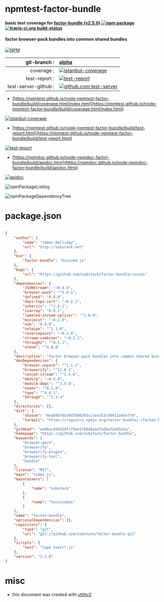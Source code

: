 # npmtest-factor-bundle

#### basic test coverage for  [factor-bundle (v2.5.0)](https://github.com/substack/factor-bundle)  [![npm package](https://img.shields.io/npm/v/npmtest-factor-bundle.svg?style=flat-square)](https://www.npmjs.org/package/npmtest-factor-bundle) [![travis-ci.org build-status](https://api.travis-ci.org/npmtest/node-npmtest-factor-bundle.svg)](https://travis-ci.org/npmtest/node-npmtest-factor-bundle)

#### factor browser-pack bundles into common shared bundles

[![NPM](https://nodei.co/npm/factor-bundle.png?downloads=true&downloadRank=true&stars=true)](https://www.npmjs.com/package/factor-bundle)

| git-branch : | [alpha](https://github.com/npmtest/node-npmtest-factor-bundle/tree/alpha)|
|--:|:--|
| coverage : | [![istanbul-coverage](https://npmtest.github.io/node-npmtest-factor-bundle/build/coverage.badge.svg)](https://npmtest.github.io/node-npmtest-factor-bundle/build/coverage.html/index.html)|
| test-report : | [![test-report](https://npmtest.github.io/node-npmtest-factor-bundle/build/test-report.badge.svg)](https://npmtest.github.io/node-npmtest-factor-bundle/build/test-report.html)|
| test-server-github : | [![github.com test-server](https://npmtest.github.io/node-npmtest-factor-bundle/GitHub-Mark-32px.png)](https://npmtest.github.io/node-npmtest-factor-bundle/build/app/index.html) | | build-artifacts : | [![build-artifacts](https://npmtest.github.io/node-npmtest-factor-bundle/glyphicons_144_folder_open.png)](https://github.com/npmtest/node-npmtest-factor-bundle/tree/gh-pages/build)|

- [https://npmtest.github.io/node-npmtest-factor-bundle/build/coverage.html/index.html](https://npmtest.github.io/node-npmtest-factor-bundle/build/coverage.html/index.html)

[![istanbul-coverage](https://npmtest.github.io/node-npmtest-factor-bundle/build/screenCapture.buildCi.browser.%252Ftmp%252Fbuild%252Fcoverage.lib.html.png)](https://npmtest.github.io/node-npmtest-factor-bundle/build/coverage.html/index.html)

- [https://npmtest.github.io/node-npmtest-factor-bundle/build/test-report.html](https://npmtest.github.io/node-npmtest-factor-bundle/build/test-report.html)

[![test-report](https://npmtest.github.io/node-npmtest-factor-bundle/build/screenCapture.buildCi.browser.%252Ftmp%252Fbuild%252Ftest-report.html.png)](https://npmtest.github.io/node-npmtest-factor-bundle/build/test-report.html)

- [https://npmdoc.github.io/node-npmdoc-factor-bundle/build/apidoc.html](https://npmdoc.github.io/node-npmdoc-factor-bundle/build/apidoc.html)

[![apidoc](https://npmdoc.github.io/node-npmdoc-factor-bundle/build/screenCapture.buildCi.browser.%252Ftmp%252Fbuild%252Fapidoc.html.png)](https://npmdoc.github.io/node-npmdoc-factor-bundle/build/apidoc.html)

![npmPackageListing](https://npmtest.github.io/node-npmtest-factor-bundle/build/screenCapture.npmPackageListing.svg)

![npmPackageDependencyTree](https://npmtest.github.io/node-npmtest-factor-bundle/build/screenCapture.npmPackageDependencyTree.svg)



# package.json

```json

{
    "author": {
        "name": "James Halliday",
        "url": "http://substack.net"
    },
    "bin": {
        "factor-bundle": "bin/cmd.js"
    },
    "bugs": {
        "url": "https://github.com/substack/factor-bundle/issues"
    },
    "dependencies": {
        "JSONStream": "~0.8.4",
        "browser-pack": "^5.0.1",
        "defined": "0.0.0",
        "deps-topo-sort": "~0.2.1",
        "inherits": "^2.0.1",
        "isarray": "0.0.1",
        "labeled-stream-splicer": "^1.0.0",
        "minimist": "~0.2.0",
        "nub": "0.0.0",
        "outpipe": "^1.1.0",
        "reversepoint": "~0.2.0",
        "stream-combiner": "~0.2.1",
        "through2": "^0.5.1",
        "xtend": "^4.0.0"
    },
    "description": "factor browser-pack bundles into common shared bundles",
    "devDependencies": {
        "browser-unpack": "^1.1.1",
        "browserify": "^11.0.1",
        "concat-stream": "^1.4.6",
        "mkdirp": "~0.5.0",
        "module-deps": "^3.9.0",
        "osenv": "^0.1.0",
        "tape": "^4.0.1",
        "through": "^2.3.4"
    },
    "directories": {},
    "dist": {
        "shasum": "8ea8957da39d7586283cc3ee353cd9911a45e779",
        "tarball": "https://registry.npmjs.org/factor-bundle/-/factor-bundle-2.5.0.tgz"
    },
    "gitHead": "ee80ac45642dfcf5ee1f6048a1e7a2be72e85e3a",
    "homepage": "https://github.com/substack/factor-bundle",
    "keywords": [
        "browser-pack",
        "browserify",
        "browserify-plugin",
        "browserify-tool",
        "bundle"
    ],
    "license": "MIT",
    "main": "index.js",
    "maintainers": [
        {
            "name": "substack"
        },
        {
            "name": "terinjokes"
        }
    ],
    "name": "factor-bundle",
    "optionalDependencies": {},
    "repository": {
        "type": "git",
        "url": "git://github.com/substack/factor-bundle.git"
    },
    "scripts": {
        "test": "tape test/*.js"
    },
    "version": "2.5.0"
}
```



# misc
- this document was created with [utility2](https://github.com/kaizhu256/node-utility2)
